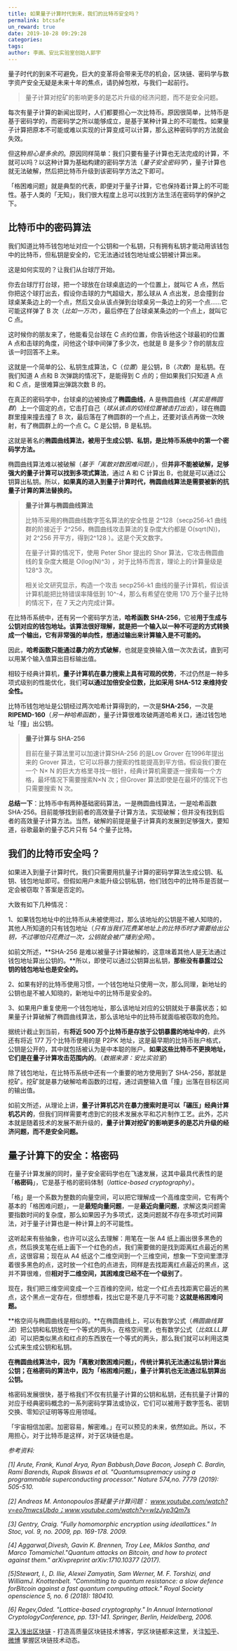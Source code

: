 ```yaml
---
title: 如果量子计算时代到来，我们的比特币安全吗？
permalink: btcsafe
un_reward: true
date: 2019-10-28 09:29:28
categories:
tags:
author: 李画、安比实验室创始人郭宇
---
```


量子时代的到来不可避免，巨大的变革将会带来无尽的机会，区块链、密码学与数字资产安全无疑是未来十年的焦点，请扔掉包袱，与我们一起前行。

<!-----more----->

> 量子计算对挖矿的影响更多的是芯片升级的经济问题，而不是安全问题。

每次有量子计算的新闻出现时，人们都要担心一次比特币。原因很简单，比特币是基于密码学的，而密码学之所以能够成立，是基于某种计算上的不可能性。如果量子计算把原本不可能或难以实现的计算变成可以计算，那么这种密码学的方法就会失效。

但这种*担心是多余的*。原因同样简单：我们只要有量子计算也无法完成的计算，不就可以吗？以这种计算为基础构建的密码学方法（*量子安全密码学*），量子计算也就无法破解，然后把比特币升级到该密码学方法之下即可。

「格困难问题」就是典型的代表，即便对于量子计算，它也保持着计算上的不可能性。基于人类的「无知」，我们很大程度上总可以找到方法生活在密码学的保护之下。


## 比特币中的密码算法

我们知道比特币钱包地址对应一个公钥和一个私钥，只有拥有私钥才能动用该钱包中的比特币，但私钥是安全的，它无法通过钱包地址或公钥被计算出来。

这是如何实现的？让我们从台球厅开始。

你去台球厅打台球，把一个球放在台球桌底边的一个位置上，就叫它 A 点，然后你把这个球打出去，假设你击球的力气超级大，那么球从 A 点出发，总会撞到台球桌某条边上的一个点，然后又会从该点弹到台球桌另一条边上的另一个点……它可能这样弹了 B 次（*比如一万次*），最后停在了台球桌某条边的一个点上，就叫它 C 点。

这时候你的朋友来了，他能看见台球在 C 点的位置，你告诉他这个球最初的位置 A 点和击球的角度，问他这个球中间弹了多少次，也就是 B 是多少？你的朋友应该一时回答不上来。

这就是一个简单的公、私钥生成算法，C（*位置*）是公钥，B（*次数*）是私钥。在我们知道 A 点和 B 次弹跳的情况下，是能得到 C 点的；但如果我们只知道 A 点和 C 点，是很难算出弹跳次数 B 的。

在真正的密码学中，台球桌的边被换成了**椭圆曲线**，A 是椭圆曲线（*其实是椭圆群*）上一个固定的点，它击打自己（*球从该点的切线位置被击打出去*），球在椭圆群里撞来撞去撞了 B 次，最后落在了椭圆群的一个点上，还要对该点再做一次映射，有了椭圆群上的一个点 C。C 是公钥，B 是私钥。

这就是著名的**椭圆曲线算法，被用于生成公钥、私钥，是比特币系统中的第一个密码学方法。**

椭圆曲线算法难以被破解（*基于「离散对数困难问题」*），但**并非不能被破解，足够强大的量子计算可以找到多项式算法**，通过 A 和 C 计算出 B，也就是可以通过公钥算出私钥。所以，**如果真的进入到量子计算时代，椭圆曲线算法是需要被新的抗量子计算的算法替换的。**

> **量子计算与椭圆曲线算法**
>
> 比特币采用的椭圆曲线数字签名算法的安全性是 2^128（secp256-k1 曲线群的阶接近于 2^256，椭圆曲线攻击算法的复杂度大约都是 O(sqrt(N))，对 2^256 开平方，得到2^128 ）。这是个天文数字。
>
> 在量子计算的情况下，使用 Peter Shor 提出的 Shor 算法，它攻击椭圆曲线的复杂度大概是 O(log(N)^3) ，对于比特币而言，理论上的计算量级是 128^3 次。
>
> 相关论文研究显示，构造一个攻击 secp256-k1 曲线的量子计算机，假设该计算机能把比特错误率降低到 10^-4，那么有希望在使用 170 万个量子比特的情况下，在 7 天之内完成计算。


在比特币系统中，还有另一个密码学方法，**哈希函数 SHA-256**，它被**用于生成与公钥对应的钱包地址。**该算法很好理解，就是**把一个输入以一种不可逆的方式转换成一个输出，它有非常强的单向性，想通过输出来计算输入是不可能的。**

因此，**哈希函数只能通过暴力的方式破解**，也就是变换输入值一次次去试，直到可以用某个输入值算出目标输出值。

相较于经典计算机，**量子计算机在暴力搜索上具有可观的优势**，不过仍然是一种多项式级别的性能优化，我们**可以通过加倍安全位数，比如采用 SHA-512 来维持安全性。**

比特币钱包地址是公钥经过两次哈希计算得到的，一次是**SHA-256**，一次是**RIPEMD-160**（*另一种哈希函数*），量子计算很难攻破两道哈希关口，通过钱包地址「撞」出公钥。

>  **量子计算与 SHA-256**
>
> 目前在量子算法里可以加速计算SHA-256 的是Lov Grover 在1996年提出来的 Grover 算法，它可以将暴力搜索的性能提高到平方倍。假设我们要在一个 N× N 的巨大方格里寻找一根针，经典计算机需要逐一搜索每一个方格，最坏情况下需要搜索N×N 次；但Grover 算法即使是在最坏的情况下也只需要搜索 N 次。

**总结一下**：比特币中有两种基础密码算法，一是椭圆曲线算法，一是哈希函数 SHA-256。目前能够找到前者的高效量子计算方法，实现破解；但并没有找到后者的高效量子计算方法。当然，破解的前提是量子计算真的发展到足够强大，要知道，谷歌最新的量子芯片只有 54 个量子比特。

## 我们的比特币安全吗？

如果进入到量子计算时代，我们只需要用抗量子计算的密码学算法生成公钥、私钥、钱包地址即可。但假如用户未能升级公钥私钥，他们钱包中的比特币是否就一定会被窃取？答案是否定的。

大致有如下几种情况：

1、如果钱包地址中的比特币从未被使用过，那么该地址的公钥是不被人知晓的，其他人所知道的只有钱包地址（*只有当我们花费某地址上的比特币时才需要给出公钥，不过哪怕只花费过一次，公钥就会被广播到全网*）。

如前文所述，**SHA-256 是难以被量子计算破解的，这意味着其他人是无法通过钱包地址算出公钥的。**所以，即使可以通过公钥算出私钥，**那些没有暴露过公钥的钱包地址也是安全的。**

2、如果有好的比特币使用习惯，一个钱包地址只使用一次，那么同理，新地址的公钥也是不被人知晓的，新地址中的比特币是安全的。

3、如果用户重复使用一个钱包地址，那么该地址对应的公钥就处于暴露状态；如果量子计算破解了椭圆曲线算法，那么该地址中的比特币就面临被窃取的危险。

据统计截止到当前，有**将近 500 万个比特币是存放于公钥暴露的地址中的**，此外还有将近 177 万个比特币使用的是 P2PK 地址，这是最早期的比特币账户格式，公钥是公开的，其中就包括被认为是中本聪的账户。**如果这些比特币不更换地址，它们是在量子计算攻击范围内的**。（*数据来源：安比实验室*）

除了钱包地址，在比特币系统中还有一个重要的地方使用到了 SHA-256，那就是挖矿。挖矿就是暴力破解哈希函数的过程，通过调整输入值「撞」出落在目标区间的输出值。

如前文所述，从理论上讲，**量子计算机芯片在暴力搜索时是可以「碾压」经典计算机芯片的**，但我们同样需要考虑到它的技术发展水平和芯片制作工艺。此外，芯片本就是随着技术的发展不断升级的，**量子计算对挖矿的影响更多的是芯片升级的经济问题，而不是安全问题。**

## 量子计算下的安全：格密码

在量子计算发展的同时，量子安全密码学也在飞速发展，这其中最具代表性的是「**格密码**」，它是基于格的密码体制（*lattice-based cryptography*）。

「格」是一个系数为整数的向量空间，可以把它理解成一个高维度空间，它有两个基本的「格困难问题」，一是**最短向量问题**，一是**最近向量问题**，求解这类问题需要指数时间的复杂度，那么如果因子为多项式，这类问题就不存在多项式时间算法，对于量子计算也是一种计算上的不可能性。

这听起来有些抽象，也许可以这么去理解：用笔在一张 A4 纸上画出很多黑色的点，然后换支笔在纸上画下一个红色的点，我们需要做的是找到距离红点最近的黑点，这很容易；现在从 A4 纸这个二维空间到一个三维空间，想象一下空间里漂浮着很多黑色的点，这时放一个红色的点进去，同样是去找距离红点最近的黑点，这并不算很难，但**相对于二维空间，其困难度已经不在一个级别了**。

现在，我们把三维空间变成一个三百维的空间，给定一个红点去找距离它最近的黑点，这个黑点一定存在，但想想看，找出它是不是几乎不可能？**这就是格困难问题。**

**格空间与椭圆曲线是相似的。**在椭圆曲线上，可以有数学公式（*椭圆曲线算法*）把公钥和私钥放在一个等式的两头，在格空间里，也有数学公式（*比如LLL算法*）可以把类似黑点和红点的东西放在一个等式的两头，那么我们就可以利用这类公式来生成公钥和私钥。

**在椭圆曲线算法中，因为「离散对数困难问题」，传统计算机无法通过私钥计算出公钥；在格密码的算法中，因为「格困难问题」，量子计算机也无法通过私钥算出公钥。**

格密码发展很快，基于格我们不仅有抗量子计算的公钥和私钥，还有抗量子计算的对应于经典密码概念的一系列密码学算法或协议，它们可以被用于数字签名、密钥交换、零知识证明等等应用领域。

「宇宙相信加密。加密容易，解密难。」在可以预见的未来，依然如此。所以，不用担心，对于比特币是这样，对于区块链也是。

*参考资料:*

*[1] Arute, Frank, Kunal Arya, Ryan Babbush,Dave Bacon, Joseph C. Bardin, Rami Barends, Rupak Biswas et al. "Quantumsupremacy using a programmable superconducting processor." Nature 574,no. 7779 (2019): 505-510.*

*[2] Andreas M. Antonopoulos答疑量子计算问题：
www.youtube.com/watch?v=eo7mwcsUbdo；www.youtube.com/watch?v=wlzJyp3Qm7s*

*[3] Gentry, Craig. "Fully homomorphic encryption using ideallattices." In Stoc, vol. 9, no. 2009, pp. 169-178. 2009.*

*[4] Aggarwal,Divesh, Gavin K. Brennen, Troy Lee, Miklos Santha, and Marco Tomamichel."Quantum attacks on Bitcoin, and how to protect against them." arXivpreprint arXiv:1710.10377 (2017).*

*[5]Stewart, I., D. Ilie, Alexei Zamyatin, Sam Werner, M. F. Torshizi, and WilliamJ. Knottenbelt. "Committing to quantum resistance: a slow defence forBitcoin against a fast quantum computing attack." Royal Society openscience 5, no. 6 (2018): 180410.*

*[6] Regev,Oded. "Lattice-based cryptography." In Annual International CryptologyConference, pp. 131-141. Springer, Berlin, Heidelberg, 2006.*

[深入浅出区块链](https://learnblockchain.cn/) - 打造高质量区块链技术博客，学区块链都来这里，关注[知乎](https://www.zhihu.com/people/xiong-li-bing/activities)、[微博](https://weibo.com/517623789) 掌握区块链技术动态。